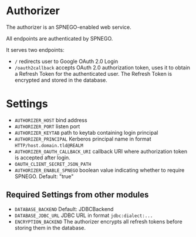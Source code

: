 # Authorizer

The authorizer is an SPNEGO-enabled web service.

All endpoints are authenticated by SPNEGO.

It serves two endpoints:
- `/` redirects user to Google OAuth 2.0 Login
- `/oauth2callback` accepts OAuth 2.0 authorization token, uses it to obtain a Refresh Token for the authenticated user. The Refresh Token is encrypted and stored in the database.


# Settings

- `AUTHORIZER_HOST` bind address
- `AUTHORIZER_PORT` listen port
- `AUTHORIZER_KEYTAB` path to keytab containing login principal
- `AUTHORIZER_PRINCIPAL` Kerberos principal name in format `HTTP/host.domain.tld@REALM`
- `AUTHORIZER_OAUTH_CALLBACK_URI` callback URI where authorization token is accepted after login.
- `OAUTH_CLIENT_SECRET_JSON_PATH`
- `AUTHORIZER_ENABLE_SPNEGO` boolean value indicating whether to require SPNEGO. Default: "true"


## Required Settings from other modules

- `DATABASE_BACKEND` Default: JDBCBackend
- `DATABASE_JDBC_URL` JDBC URL in format `jdbc:dialect:...`
- `ENCRYPTION_BACKEND` The authorizer encrypts all refresh tokens before storing them in the database.

